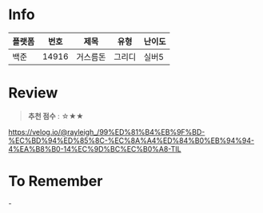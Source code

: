 # Info
|플랫폼|번호|제목|유형|난이도|
|----|----|----|----|----|
|백준|14916|거스름돈|그리디|실버5|

# Review
> **추천 점수** : ☆★★

https://velog.io/@rayleigh_/99%ED%81%B4%EB%9F%BD-%EC%BD%94%ED%85%8C-%EC%8A%A4%ED%84%B0%EB%94%94-4%EA%B8%B0-14%EC%9D%BC%EC%B0%A8-TIL

# To Remember
\-